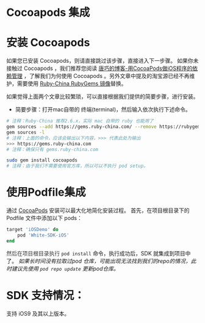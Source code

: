 # Cocoapods 集成

# 安装 Cocoapods

如果您已安装 Cocoapods，则请直接跳过该步骤，直接进入下一步骤。
如果你未接触过 Cocoapods ，我们推荐您阅读 [唐巧的博客-用CocoaPods做iOS程序的依赖管理](https://blog.devtang.com/2014/05/25/use-cocoapod-to-manage-ios-lib-dependency/ "用CocoaPods做iOS程序的依赖管理") ，了解我们为何使用 Cocoapods 。另外文章中提及的淘宝源已经不再维护，需要使用 [Ruby-China RubyGems 镜像](https://gems.ruby-china.org/)替换。

如果觉得上面两个文章比较繁琐，可以直接根据我们提供的简要步骤，进行安装。
* 简要步骤：打开mac自带的 终端(terminal)，然后输入依次执行下述命令。

```bash
# 注释：Ruby-China 推荐2.6.x，实际 mac 自带的 ruby 也能用了
gem sources --add https://gems.ruby-china.com/ --remove https://rubygems.org/
gem sources -l
# 注释：上面的命令，应该会输出以下内容，>>> 代表此处为输出
>>> https://gems.ruby-china.com
# 注释：确保只有 gems.ruby-china.com

sudo gem install cocoapods
# 注释：由于我们不需要使用官方库，所以可以不执行 pod setup。
```

# 使用Podfile集成

通过 [CocoaPods](https://cocoapods.org/) 安装可以最大化地简化安装过程。
首先，在项目根目录下的 Podfile 文件中添加以下 pods：

```ruby
target 'iOSDemo' do
    pod 'White-SDK-iOS'
end
```

<span data-type="color" style="color:rgb(51, 51, 51)"><span data-type="background" style="background-color:rgb(255, 255, 255)">然后在项目根目录执行 </span></span>`pod install`<span data-type="color" style="color:rgb(51, 51, 51)"><span data-type="background" style="background-color:rgb(255, 255, 255)"> </span></span>命令，执行成功后，SDK 就集成到项目中了。
<em>如果长时间没有拉取过pod 仓库，可能出现无法找到我们的repo的情况，此时建议先使用 </em><code><em>pod repo update</em></code><em> 更新pod仓库。</em>

# SDK 支持情况：

支持 iOS9 及其以上版本。
